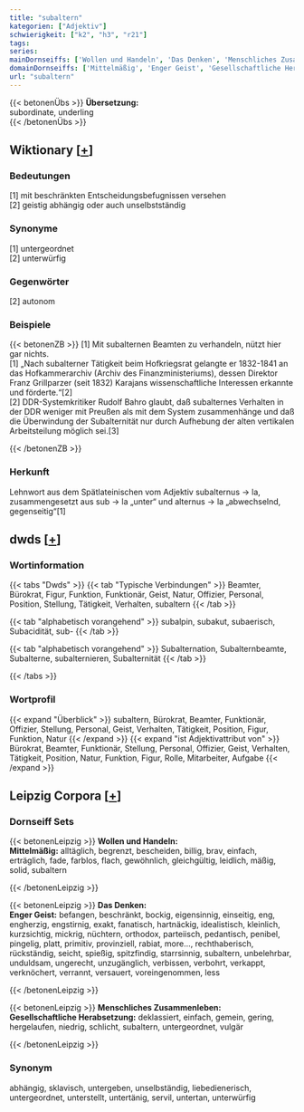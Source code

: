 ```yaml
---
title: "subaltern"
kategorien: ["Adjektiv"]
schwierigkeit: ["k2", "h3", "r21"]
tags:
series:
mainDornseiffs: ['Wollen und Handeln', 'Das Denken', 'Menschliches Zusammenleben']
domainDornseiffs: ['Mittelmäßig', 'Enger Geist', 'Gesellschaftliche Herabsetzung']
url: "subaltern"
---
```


{{< betonenÜbs >}}
**Übersetzung:**  
subordinate, underling  
{{< /betonenÜbs >}}

## Wiktionary [[+](https://de.wiktionary.org/wiki/subaltern)]

### Bedeutungen
[1] mit beschränkten Entscheidungsbefugnissen versehen  
[2] geistig abhängig oder auch unselbstständig  

### Synonyme
[1] untergeordnet  
[2] unterwürfig  

### Gegenwörter
[2] autonom  

### Beispiele
{{< betonenZB >}}
[1] Mit subalternen Beamten zu verhandeln, nützt hier gar nichts.  
[1] „Nach subalterner Tätigkeit beim Hofkriegsrat gelangte er 1832-1841 an das Hofkammerarchiv (Archiv des Finanzministeriums), dessen Direktor Franz Grillparzer (seit 1832) Karajans wissenschaftliche Interessen erkannte und förderte.“[2]  
[2] DDR-Systemkritiker Rudolf Bahro glaubt, daß subalternes Verhalten in der DDR weniger mit Preußen als mit dem System zusammenhänge und daß die Überwindung der Subalternität nur durch Aufhebung der alten vertikalen Arbeitsteilung möglich sei.[3]  

{{< /betonenZB >}}
### Herkunft
Lehnwort aus dem Spätlateinischen vom Adjektiv subalternus → la, zusammengesetzt aus sub → la „unter“ und alternus → la „abwechselnd, gegenseitig“[1]  



## dwds [[+](https://www.dwds.de/wb/subaltern)]

### Wortinformation
{{< tabs "Dwds" >}}
{{< tab "Typische Verbindungen" >}}
Beamter, Bürokrat, Figur, Funktion, Funktionär, Geist, Natur, Offizier, Personal, Position, Stellung, Tätigkeit, Verhalten, subaltern
{{< /tab >}}

{{< tab "alphabetisch vorangehend" >}}
subalpin, subakut, subaerisch, Subacidität, sub-
{{< /tab >}}

{{< tab "alphabetisch vorangehend" >}}
Subalternation, Subalternbeamte, Subalterne, subalternieren, Subalternität
{{< /tab >}}

{{< /tabs >}}

### Wortprofil
{{< expand "Überblick" >}} subaltern, Bürokrat, Beamter, Funktionär, Offizier, Stellung, Personal, Geist, Verhalten, Tätigkeit, Position, Figur, Funktion, Natur {{< /expand >}}
{{< expand "ist Adjektivattribut von" >}} Bürokrat, Beamter, Funktionär, Stellung, Personal, Offizier, Geist, Verhalten, Tätigkeit, Position, Natur, Funktion, Figur, Rolle, Mitarbeiter, Aufgabe {{< /expand >}}

## Leipzig Corpora [[+](https://corpora.uni-leipzig.de/en/res?word=subaltern&corpusId=deu_newscrawl-public_2018)]

### Dornseiff Sets
{{< betonenLeipzig >}}
**Wollen und Handeln:**  
**Mittelmäßig:** alltäglich, begrenzt, bescheiden, billig, brav, einfach, erträglich, fade, farblos, flach, gewöhnlich, gleichgültig, leidlich, mäßig, solid, subaltern  

{{< /betonenLeipzig >}}


{{< betonenLeipzig >}}
**Das Denken:**  
**Enger Geist:** befangen, beschränkt, bockig, eigensinnig, einseitig, eng, engherzig, engstirnig, exakt, fanatisch, hartnäckig, idealistisch, kleinlich, kurzsichtig, mickrig, nüchtern, orthodox, parteiisch, pedantisch, penibel, pingelig, platt, primitiv, provinziell, rabiat, more..., rechthaberisch, rückständig, seicht, spießig, spitzfindig, starrsinnig, subaltern, unbelehrbar, unduldsam, ungerecht, unzugänglich, verbissen, verbohrt, verkappt, verknöchert, verrannt, versauert, voreingenommen, less  

{{< /betonenLeipzig >}}


{{< betonenLeipzig >}}
**Menschliches Zusammenleben:**  
**Gesellschaftliche Herabsetzung:** deklassiert, einfach, gemein, gering, hergelaufen, niedrig, schlicht, subaltern, untergeordnet, vulgär  

{{< /betonenLeipzig >}}

### Synonym
abhängig, sklavisch, untergeben, unselbständig, liebedienerisch, untergeordnet, unterstellt, untertänig, servil, untertan, unterwürfig

